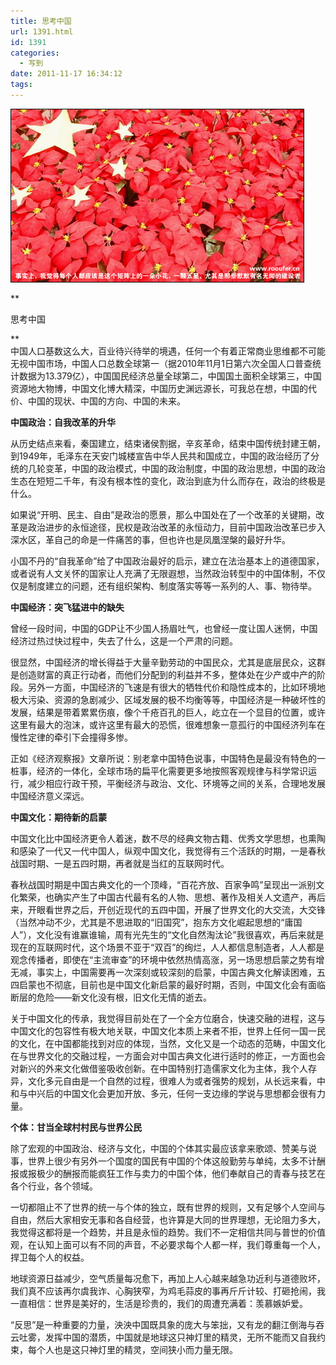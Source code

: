 ```yaml
---
title: 思考中国
url: 1391.html
id: 1391
categories:
  - 写到
date: 2011-11-17 16:34:12
tags:
---
```


![](/images/attachments/month_1111/220111117163115.jpg)  
  
**

思考中国

**  
中国人口基数这么大，百业待兴待举的境遇，任何一个有着正常商业思维都不可能无视中国市场，中国人口总数全球第一（据2010年11月1日第六次全国人口普查统计数据为13.379亿），中国国民经济总量全球第二，中国国土面积全球第三，中国资源地大物博，中国文化博大精深，中国历史渊远源长，可我总在想，中国的代价、中国的现状、中国的方向、中国的未来。  
  
**中国政治：自我改革的升华**  
  
从历史结点来看，秦国建立，结束诸侯割据，辛亥革命，结束中国传统封建王朝，到1949年，毛泽东在天安门城楼宣告中华人民共和国成立，中国的政治经历了分统的几轮变革，中国的政治模式，中国的政治制度，中国的政治思想，中国的政治生态在短短二千年，有没有根本性的变化，政治到底为什么而存在，政治的终极是什么。  
  
如果说“开明、民主、自由”是政治的愿景，那么中国处在了一个改革的关键期，改革是政治进步的永恒途径，民权是政治改革的永恒动力，目前中国政治改革已步入深水区，革自己的命是一件痛苦的事，但也许也是凤凰涅槃的最好升华。  
  
小国不丹的“自我革命”给了中国政治最好的启示，建立在法治基本上的道德国家，或者说有人文关怀的国家让人充满了无限遐想，当然政治转型中的中国体制，不仅仅是制度建立的问题，还有组织架构、制度落实等等一系列的人、事、物待举。  
  
**中国经济：突飞猛进中的缺失**  
  
曾经一段时间，中国的GDP让不少国人扬眉吐气，也曾经一度让国人迷惘，中国经济过热过快过程中，失去了什么，这是一个严肃的问题。  
  
很显然，中国经济的增长得益于大量辛勤劳动的中国民众，尤其是底层民众，这群是创造财富的真正行动者，而他们分配到的利益并不多，整体处在少产或中产的阶段。另外一方面，中国经济的飞速是有很大的牺牲代价和隐性成本的，比如环境地极大污染、资源的急剧减少、区域发展的极不均衡等等，中国经济是一种破坏性的发展，结果是带着累累伤痕，像个千疮百孔的巨人，屹立在一个显目的位置，或许这里有最大的泡沫，或许这里有最大的恐慌，很难想象一意孤行的中国经济列车在慢性定律的牵引下会撞得多惨。  
  
正如《经济观察报》文章所说：别老拿中国特色说事，中国特色是最没有特色的一桩事，经济的一体化，全球市场的扁平化需要更多地按照客观规律与科学常识运行，减少相应行政干预，平衡经济与政治、文化、环境等之间的关系，合理地发展中国经济意义深远。  
  
**中国文化：期待新的启蒙**  
  
中国文化比中国经济更令人着迷，数不尽的经典文物古籍、优秀文学思想，也熏陶和感染了一代又一代中国人，纵观中国文化，我觉得有三个活跃的时期，一是春秋战国时期、一是五四时期，再者就是当红的互联网时代。  
  
春秋战国时期是中国古典文化的一个顶峰，“百花齐放、百家争鸣”呈现出一派别文化繁荣，也确实产生了中国古代最有名的人物、思想、著作及相关人文遗产，再后来，开眼看世界之后，开创近现代的五四中国，开展了世界文化的大交流，大交锋（当然冲动不少，尤其是不思进取的“旧国究”，抱东方文化崛起思想的“庸国人”），文化没有谁赢谁输，周有光先生的“文化自然淘汰论”我很喜欢，再后来就是现在的互联网时代，这个场景不亚于“双百”的绚烂，人人都信息制造者，人人都是观念传播者，即使在“主流审查”的环境中依然热情高涨，另一场思想启蒙之势有增无减，事实上，中国需要再一次深刻或较深刻的启蒙，中国古典文化解读困难，五四启蒙也不彻底，目前也是中国文化新启蒙的最好时期，否则，中国文化会有面临断层的危险——新文化没有根，旧文化无情的逝去。  
  
关于中国文化的传承，我觉得目前处在了一个全方位磨合，快速交融的进程，这与中国文化的包容性有极大地关联，中国文化本质上来者不拒，世界上任何一国一民的文化，在中国都能找到对应的体现，当然，文化又是一个动态的范畴，中国文化在与世界文化的交融过程，一方面会对中国古典文化进行适时的修正，一方面也会对新兴的外来文化做借鉴吸收创新。在中国特别打造儒家文化为主体，我个人存异，文化多元自由是一个自然的过程，很难人为或者强势的规划，从长远来看，中和与中兴后的中国文化会更加开放、多元，任何一支边缘的学说与思想都会很有力量。  
  
**个体：甘当全球村村民与世界公民**  
  
除了宏观的中国政治、经济与文化，中国的个体其实最应该拿来歌颂、赞美与说事，世界上很少有另外一个国度的国民有中国的个体这般勤劳与单纯，太多不计酬报或报极少的酬报而能疯狂工作与卖力的中国个体，他们奉献自己的青春与技艺在各个行业，各个领域。  
  
一切都阻止不了世界的统一与个体的独立，既有世界的规则，又有足够个人空间与自由，然后大家相安无事和各自经营，也许算是大同的世界理想，无论阻力多大，我觉得这都将是一个趋势，并且是永恒的趋势。我们不一定相信共同与普世的价值观，在认知上面可以有不同的声音，不必要求每个人都一样，我们尊重每一个人，捍卫每个人的权益。  
  
地球资源日益减少，空气质量每况愈下，再加上人心越来越急功近利与道德败坏，我们真不应该再尔虞我诈、心胸狭窄，为鸡毛蒜皮的事再斤斤计较、打砸抢闹，我一直相信：世界是美好的，生活是珍贵的，我们的周遭充满着：羡慕嫉妒爱。  
  
“反思”是一种重要的力量，泱泱中国既具象的庞大与笨拙，又有龙的翻江倒海与吞云吐雾，发挥中国的潜质，中国就是地球这只神灯里的精灵，无所不能而又自我约束，每个人也是这只神灯里的精灵，空间狭小而力量无限。
